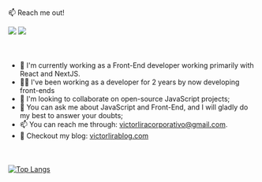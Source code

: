 
:mailbox: Reach me out!
<br/>
<div align="start" style="margin-bottom: 20px;"> 
<!--  <a href="https://www.youtube.com/channel/UCfuJfrn550tQxt62QmQ7dlw" target="_blank"><img src="https://img.shields.io/badge/YouTube-FF0000?style=for-the-badge&logo=youtube&logoColor=white" target="_blank"></a> -->
  <a href="https://www.linkedin.com/in/victor-lira-front-end/" target="_blank"><img src="https://img.shields.io/badge/-LinkedIn-%230077B5?style=for-the-badge&logo=linkedin&logoColor=white" target="_blank"></a>   
  <a href = "mailto:victorliradev@gmail.com"><img src="https://img.shields.io/badge/-Gmail-%23333?style=for-the-badge&logo=gmail&logoColor=white" target="_blank"></a>
</div>
<br/>
<div style="margin-bottom: 20px;">
  
  * 🔭 I'm currently working as a Front-End developer working primarily with React and NextJS.
  * 🧑‍💼 I've been working as a developer for 2 years by now developing front-ends
  * 👯 I'm looking to collaborate on open-source JavaScript projects;
  * 💬 You can ask me about JavaScript and Front-End, and I will gladly do my best to answer your doubts;
  * 📫 You can reach me through: victorliracorporativo@gmail.com.
  * 🔭 Checkout my blog: [victorlirablog.com](https://www.victorlirablog.com/)
     
</div>
<br/>
<div align="start" style="margin-bottom: 20px;">
  
  [![Top Langs](https://github-readme-stats.vercel.app/api/top-langs/?username=victorlirafront&layout=compact&theme=radical&bg_color=30,0d0d0d,191919&title_color=fff&text_color=fff&icon_color=79ff97)](https://github.com/anuraghazra/github-readme-stats)
  
</div>
